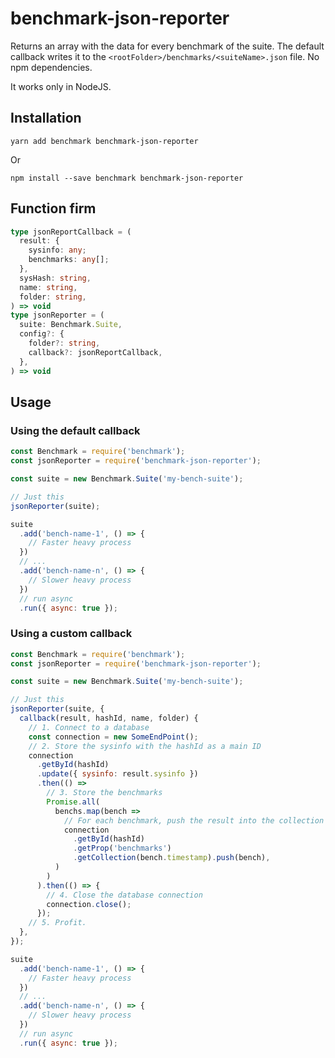 # benchmark-json-reporter

Returns an array with the data for every benchmark of the suite. The default callback writes it to the `<rootFolder>/benchmarks/<suiteName>.json` file. No npm dependencies.

It works only in NodeJS.

## Installation

`yarn add benchmark benchmark-json-reporter`

Or

`npm install --save benchmark benchmark-json-reporter`

## Function firm

```ts
type jsonReportCallback = (
  result: {
    sysinfo: any;
    benchmarks: any[];
  },
  sysHash: string,
  name: string,
  folder: string,
) => void
type jsonReporter = (
  suite: Benchmark.Suite,
  config?: {
    folder?: string,
    callback?: jsonReportCallback,
  },
) => void
```

## Usage

### Using the default callback

```js
const Benchmark = require('benchmark');
const jsonReporter = require('benchmark-json-reporter');

const suite = new Benchmark.Suite('my-bench-suite');

// Just this
jsonReporter(suite);

suite
  .add('bench-name-1', () => {
    // Faster heavy process
  })
  // ...
  .add('bench-name-n', () => {
    // Slower heavy process
  })
  // run async
  .run({ async: true });
```

### Using a custom callback

```js
const Benchmark = require('benchmark');
const jsonReporter = require('benchmark-json-reporter');

const suite = new Benchmark.Suite('my-bench-suite');

// Just this
jsonReporter(suite, {
  callback(result, hashId, name, folder) {
    // 1. Connect to a database
    const connection = new SomeEndPoint();
    // 2. Store the sysinfo with the hashId as a main ID
    connection
      .getById(hashId)
      .update({ sysinfo: result.sysinfo })
      .then(() => 
        // 3. Store the benchmarks
        Promise.all(
          benchs.map(bench =>
            // For each benchmark, push the result into the collection
            connection
              .getById(hashId)
              .getProp('benchmarks')
              .getCollection(bench.timestamp).push(bench),
          )
        )
      ).then(() => {
        // 4. Close the database connection
        connection.close();
      });
    // 5. Profit.
  },
});

suite
  .add('bench-name-1', () => {
    // Faster heavy process
  })
  // ...
  .add('bench-name-n', () => {
    // Slower heavy process
  })
  // run async
  .run({ async: true });
```
